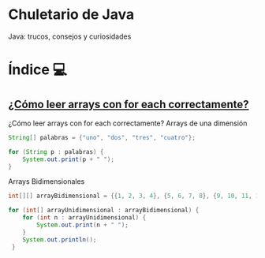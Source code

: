 # Chuletario de Java
Java: trucos, consejos y curiosidades

# Índice :computer:
## [¿Cómo leer arrays con for each correctamente?](#for-each)


<a name="for-each"></a>¿Cómo leer arrays con for each correctamente?
Arrays de una dimensión
```java
String[] palabras = {"uno", "dos", "tres", "cuatro"};

for (String p : palabras) {
    System.out.print(p + " ");
}
```
Arrays Bidimensionales
```java
int[][] arrayBidimensional = {{1, 2, 3, 4}, {5, 6, 7, 8}, {9, 10, 11, 12}};

for (int[] arrayUnidimensional : arrayBidimensional) {
    for (int n : arrayUnidimensional) {
        System.out.print(n + " ");
    }
    System.out.println();
 }
```
